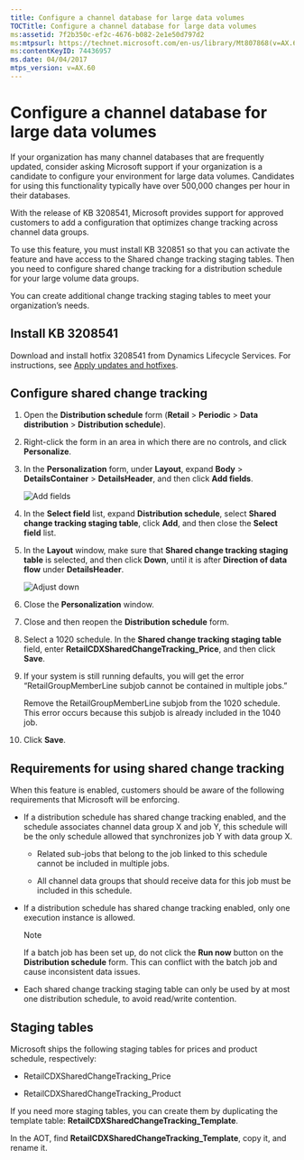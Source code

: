 ```yaml
---
title: Configure a channel database for large data volumes
TOCTitle: Configure a channel database for large data volumes
ms:assetid: 7f2b350c-ef2c-4676-b082-2e1e50d797d2
ms:mtpsurl: https://technet.microsoft.com/en-us/library/Mt807868(v=AX.60)
ms:contentKeyID: 74436957
ms.date: 04/04/2017
mtps_version: v=AX.60
---
```


# Configure a channel database for large data volumes 


If your organization has many channel databases that are frequently updated, consider asking Microsoft support if your organization is a candidate to configure your environment for large data volumes. Candidates for using this functionality typically have over 500,000 changes per hour in their databases.

With the release of KB 3208541, Microsoft provides support for approved customers to add a configuration that optimizes change tracking across channel data groups.

To use this feature, you must install KB 320851 so that you can activate the feature and have access to the Shared change tracking staging tables. Then you need to configure shared change tracking for a distribution schedule for your large volume data groups.

You can create additional change tracking staging tables to meet your organization’s needs.

## Install KB 3208541

Download and install hotfix 3208541 from Dynamics Lifecycle Services. For instructions, see [Apply updates and hotfixes](apply-updates-and-hotfixes.md).

## Configure shared change tracking

1.  Open the **Distribution schedule** form (**Retail** \> **Periodic** \> **Data distribution** \> **Distribution schedule**).

2.  Right-click the form in an area in which there are no controls, and click **Personalize**.

3.  In the **Personalization** form, under **Layout**, expand **Body** \> **DetailsContainer** \> **DetailsHeader**, and then click **Add fields**.
    
    ![Add fields](images/Mt807868.addfields(AX.60).png "Add fields")

4.  In the **Select field** list, expand **Distribution schedule**, select **Shared change tracking staging table**, click **Add**, and then close the **Select field** list.

5.  In the **Layout** window, make sure that **Shared change tracking staging table** is selected, and then click **Down**, until it is after **Direction of data flow** under **DetailsHeader**.
    
    ![Adjust down](images/Mt807868.Adjustdown(AX.60).png "Adjust down")

6.  Close the **Personalization** window.

7.  Close and then reopen the **Distribution schedule** form.

8.  Select a 1020 schedule. In the **Shared change tracking staging table** field, enter **RetailCDXSharedChangeTracking\_Price**, and then click **Save**.

9.  If your system is still running defaults, you will get the error “RetailGroupMemberLine subjob cannot be contained in multiple jobs.”
    
    Remove the RetailGroupMemberLine subjob from the 1020 schedule. This error occurs because this subjob is already included in the 1040 job.

10. Click **Save**.

## Requirements for using shared change tracking

When this feature is enabled, customers should be aware of the following requirements that Microsoft will be enforcing.

  - If a distribution schedule has shared change tracking enabled, and the schedule associates channel data group X and job Y, this schedule will be the only schedule allowed that synchronizes job Y with data group X.
    
      - Related sub-jobs that belong to the job linked to this schedule cannot be included in multiple jobs.
    
      - All channel data groups that should receive data for this job must be included in this schedule.

  - If a distribution schedule has shared change tracking enabled, only one execution instance is allowed.
    

    > [!NOTE]
    > <P>If a batch job has been set up, do not click the <STRONG>Run now</STRONG> button on the <STRONG>Distribution schedule</STRONG> form. This can conflict with the batch job and cause inconsistent data issues.</P>



  - Each shared change tracking staging table can only be used by at most one distribution schedule, to avoid read/write contention.

## Staging tables

Microsoft ships the following staging tables for prices and product schedule, respectively:

  - RetailCDXSharedChangeTracking\_Price

  - RetailCDXSharedChangeTracking\_Product

If you need more staging tables, you can create them by duplicating the template table: **RetailCDXSharedChangeTracking\_Template**.

In the AOT, find **RetailCDXSharedChangeTracking\_Template**, copy it, and rename it.

  


